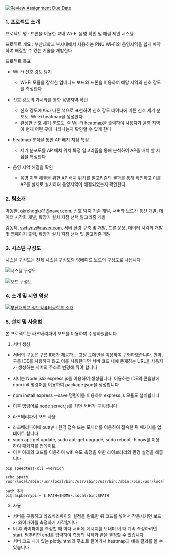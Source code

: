 [![Review Assignment Due Date](https://classroom.github.com/assets/deadline-readme-button-24ddc0f5d75046c5622901739e7c5dd533143b0c8e959d652212380cedb1ea36.svg)](https://classroom.github.com/a/fnZ3vxy8)
### 1. 프로젝트 소개

프로젝트 명 : 드론을 이용한 교내 Wi-Fi 음영 확인 및 해결 제안 시스템

프로젝트 개요 : 부산대학교 부지내에서 사용하는 PNU Wi-Fi의 음영지역을 쉽게 파악하여 해결할 수 있는 기술을 개발한다

프로젝트 목표
* Wi-Fi 신호 강도 탐지
  - Wi-Fi 모듈을 장착한 임베디드 보드와 드론을 이용하여 해당 지역의 신호 강도를 측정한다

* 신호 강도의 가시화를 통한 음영지역 확인
  - 신호 강도에 따라 다른 색으로 표현하여 신호 강도 데이터에 따른 신호 세기 분포도, Wi-Fi heatmap을 생성한다
  - 완성한 신호 세기 분포도, 즉 Wi-Fi heatmap을 출력하여 사용자가 음영 지역이 현재 어떤 곳에 나타나는지 확인할 수 있게 한다

* heatmap 분석을 통한 AP 배치 지점 특정
  - 세기 분포도를 AP 배치 위치 특정 알고리즘을 통해 분석하여 AP를 배치 할 지점을 특정한다

* 음영 지역 해결을 확인
  - 음영 지역 해결을 위한 AP 배치 위치를 알고리즘의 결과를 통해 확인하고 이를 AP를 실제로 설치하여 음영지역이 해결되었는지 확인한다

### 2. 팀소개

박동한, qkrehdgks11@naver.com, 신호 탐지 기술 개발, 서버와 보드간 통신 개발, 데이터 시각화 개발, 확장기 설치 지점 선택 알고리즘 개발

김동혜, swhyny@naver.com, 서버 환경 구축 및 개발, 드론 운용, 데이터 시각화 개발 및 웹페이지 출력, 확장기 설치 지점 선택 및 알고리즘 개발

### 3. 시스템 구성도

시스템 구성도는 전체 시스템 구성도와 임베디드 보드의 구성도로 나뉩니다

![시스템 구성도](https://github.com/pnucse-capstone/capstone-2023-1-33/assets/80632806/d328a263-32cd-4a14-a8d1-172b23b93f39)

![보드 구성도](https://github.com/pnucse-capstone/capstone-2023-1-33/assets/80632806/d4509617-0d7a-457f-95e1-1f776b23fe1e)

### 4. 소개 및 시연 영상

[![부산대학교 정보컴퓨터공학부 소개](http://img.youtube.com/vi/zh_gQ_lmLqE/0.jpg)]([https://youtu.be/zh_gQ_lmLqE](https://www.youtube.com/watch?v=PJtGU0vKLRY))

### 5. 설치 및 사용법

본 프로젝트는 라즈베리파이 보드를 이용하여 수행하였습니다

1. 서버 생성
* 서버의 구동은 구름 IDE가 제공하는 고정 도메인을 이용하여 구현하였습니다. 만약, 구름 IDE를 사용하지 않고 이를 사용한다면 서버 코드 내에 존재하는 URL을 사용자가 생성하는 서버의 주소로 변경해 줘야 합니다 

* 서버는 Node.js와 express.js를 이용하여 생성됩니다. 이용하는 IDE의 콘솔창에 npm init 명령어를 이용하여 package.json을 생성합니다
* npm install express --save 명령어를 이용하여 express.js 모듈도 설치합니다
* 이후 명령어로 node server.js를 치면 서버가 구동됩니다

2. 라즈베리파이 보드 사용
* 라즈베리파이에 putty나 원격 접속 또는 모니터를 이용하여 접속한 뒤 패키지를 업데이트 합니다
* sudo apt-get update, sudo apt-get upgrade, sudo reboot -h now를 이용하여 패키지를 업데이트
* 이후 아래의 코드를 이용하여 wifi 속도 측정을 위한 라이브러리의 환경 설정을 해줍니다
```
pip speedtest-cli —version

echo $path
/usr/local/sbin:/usr/local/bin:/usr/sbin:/usr/bin:/sbin:/bin:/usr/local/games:/usr/games

path 추가
pi@raspberrypi:~ $ PATH=$HOME/.local/bin:$PATH 
```
3. 사용
* 서버를 구동하고 라즈베리파이의 설정을 완료한 뒤 코드를 넣어서 작동시키면 보드가 와이파이를 측정하기 시작합니다
* 이 후 와이파이를 측정할 때 마다 서버에 메시지를 보내며 이 때 계속 측정하려면 start, 멈추려면 end를 입력하여 측정의 시작과 끝을 결정할 수 있습니다
* 서버 코드 내에 있는 plotly.html의 주소로 들어가서 heatmap과 예측 결과를 볼 수 있습니다
